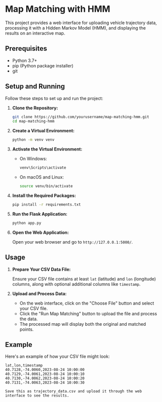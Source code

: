 # Map Matching with HMM

This project provides a web interface for uploading vehicle trajectory data, processing it with a Hidden Markov Model (HMM), and displaying the results on an interactive map.

## Prerequisites

- Python 3.7+
- pip (Python package installer)
- git

## Setup and Running

Follow these steps to set up and run the project:

1. **Clone the Repository:**

    ```bash
    git clone https://github.com/yourusername/map-matching-hmm.git
    cd map-matching-hmm
    ```

2. **Create a Virtual Environment:**

    ```bash
    python -m venv venv
    ```

3. **Activate the Virtual Environment:**

    - On Windows:
        ```bash
        venv\Scripts\activate
        ```
    - On macOS and Linux:
        ```bash
        source venv/bin/activate
        ```

4. **Install the Required Packages:**

    ```bash
    pip install -r requirements.txt
    ```

5. **Run the Flask Application:**

    ```bash
    python app.py
    ```

6. **Open the Web Application:**

    Open your web browser and go to `http://127.0.0.1:5000/`.

## Usage

1. **Prepare Your CSV Data File:**

    Ensure your CSV file contains at least `lat` (latitude) and `lon` (longitude) columns, along with optional additional columns like `timestamp`.

2. **Upload and Process Data:**

    - On the web interface, click on the "Choose File" button and select your CSV file.
    - Click the "Run Map Matching" button to upload the file and process the data.
    - The processed map will display both the original and matched points.

## Example

Here's an example of how your CSV file might look:

```csv
lat,lon,timestamp
40.7128,-74.0060,2023-08-24 10:00:00
40.7129,-74.0061,2023-08-24 10:00:10
40.7130,-74.0062,2023-08-24 10:00:20
40.7131,-74.0063,2023-08-24 10:00:30

Save this as trajectory_data.csv and upload it through the web interface to see the results.
